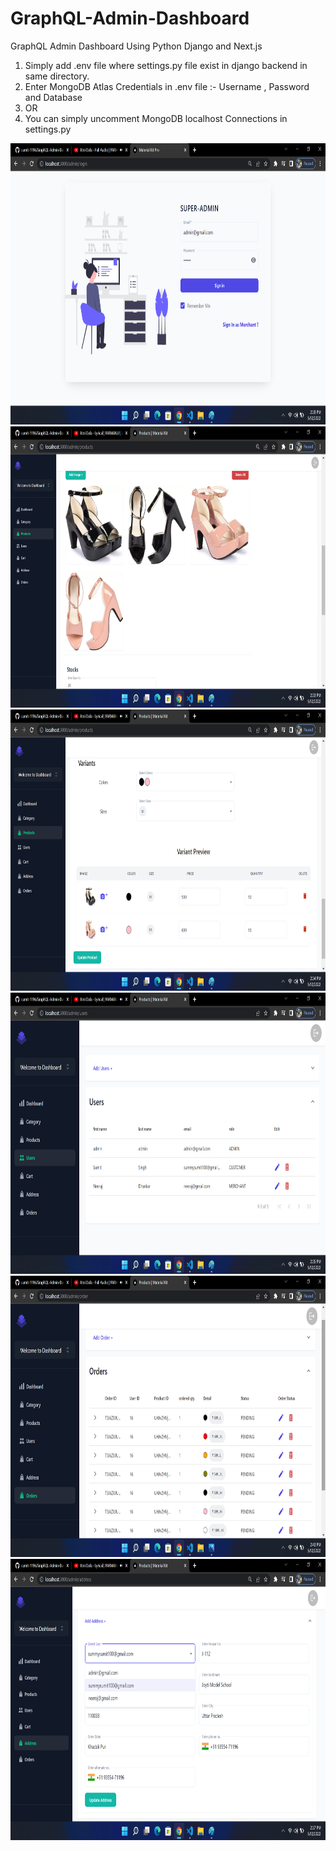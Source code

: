 # GraphQL-Admin-Dashboard
GraphQL Admin Dashboard Using Python Django and Next.js

1. Simply add .env file where settings.py file exist in django backend in same directory.
2. Enter MongoDB Atlas Credentials in .env file :- Username , Password and Database 
3. OR
4. You can simply uncomment MongoDB localhost Connections in settings.py 

<img src="frontend-GraphQL/public/dashboard9.png" width="800" height="450">

<img src="frontend-GraphQL/public/dashboard2.png" width="800" height="450">

<img src="frontend-GraphQL/public/dashboard3.png" width="800" height="450">

<img src="frontend-GraphQL/public/dashboard4.png" width="800" height="450">

<img src="frontend-GraphQL/public/dashboard7.png" width="800" height="450">

<img src="frontend-GraphQL/public/dashboard6.png" width="800" height="450">

